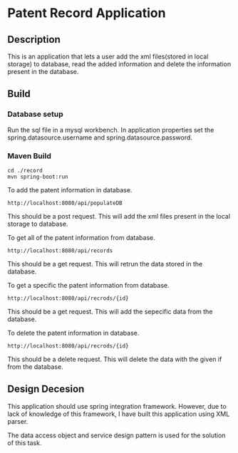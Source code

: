 # Patent Record Application

## Description
This is an application that lets a user add the xml files(stored in local storage) to database, read the added information and delete the information present in the database.

## Build

### Database setup

Run the sql file in a mysql workbench. In application properties set the spring.datasource.username and spring.datasource.password.

### Maven Build

```
cd ./record
mvn spring-boot:run
```

To add the patent information in database. <br>
```
http://localhost:8080/api/populateDB
```
This should be a post request. This will add the xml files present in the local storage to database. 


To get all of the patent information from database. <br>
```
http://localhost:8080/api/records
```
This should be a get request. This will retrun the data stored in the database. 


To get a specific the patent information from database. <br>
```
http://localhost:8080/api/recrods/{id}
```
This should be a get request. This will add the sepecific data from the database. 


To delete the patent information in database. <br>
```
http://localhost:8080/api/recrods/{id}
```
This should be a delete request. This will delete the data with the given if from the database. 

## Design Decesion

This application should use spring integration framework. However, due to lack of knowledge of this framework, I have built this application using XML parser.

The data access object and service design pattern is used for the solution of this task.






